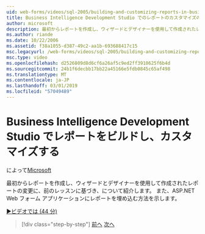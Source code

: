 ```yaml
---
uid: web-forms/videos/sql-2005/building-and-customizing-reports-in-business-intelligence-development-studio
title: Business Intelligence Development Studio でのレポートのカスタマイズのビルドと |Microsoft Docs
author: microsoft
description: 最初からレポートを作成し、ウィザードとデザイナーを使用して作成されたレポートの変更に、前のレッスンに基づき、について紹介します。 私たちをしています.
ms.author: riande
ms.date: 10/22/2006
ms.assetid: f38a1055-d387-49c2-aa1b-693688417c15
msc.legacyurl: /web-forms/videos/sql-2005/building-and-customizing-reports-in-business-intelligence-development-studio
msc.type: video
ms.openlocfilehash: d2526809d8d6cf6a26af5c9ed2ff3910625f6b4d
ms.sourcegitcommit: 24b1f6decbb17bb22a45166e5fdb0845c65af498
ms.translationtype: MT
ms.contentlocale: ja-JP
ms.lasthandoff: 03/01/2019
ms.locfileid: "57049489"
---
```

<a name="building-and-customizing-reports-in-business-intelligence-development-studio"></a>Business Intelligence Development Studio でレポートをビルドし、カスタマイズする
====================
によって[Microsoft](https://github.com/microsoft)

最初からレポートを作成し、ウィザードとデザイナーを使用して作成されたレポートの変更に、前のレッスンに基づき、について紹介します。 また、ASP.NET Web フォーム アプリケーションにレポートを埋め込む方法を示します。

[&#9654;ビデオでは (44 分)](https://channel9.msdn.com/Blogs/ASP-NET-Site-Videos/building-and-customizing-reports-in-business-intelligence-development-studio)

> [!div class="step-by-step"]
> [前へ](getting-started-with-reporting-services.md)
> [次へ](creating-and-using-stored-procedures.md)
